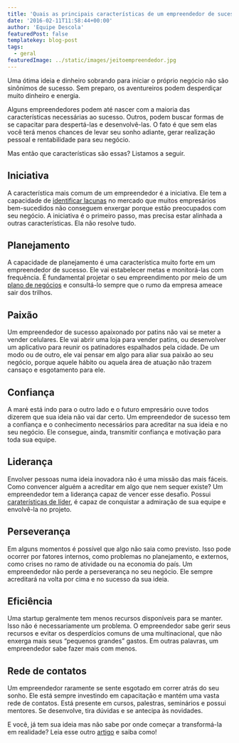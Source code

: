 ```yaml
---
title: 'Quais as principais características de um empreendedor de sucesso?'
date: '2016-02-11T11:58:44+00:00'
author: 'Equipe Descola'
featuredPost: false
templatekey: blog-post
tags:
  - geral
featuredImage: ../static/images/jeitoempreendedor.jpg
---
```


Uma ótima ideia e dinheiro sobrando para iniciar o próprio negócio não são sinônimos de sucesso. Sem preparo, os aventureiros podem desperdiçar muito dinheiro e energia.

Alguns empreendedores podem até nascer com a maioria das características necessárias ao sucesso. Outros, podem buscar formas de se capacitar para despertá-las e desenvolvê-las. O fato é que sem elas você terá menos chances de levar seu sonho adiante, gerar realização pessoal e rentabilidade para seu negócio.

Mas então que características são essas? Listamos a seguir.

## Iniciativa

A característica mais comum de um empreendedor é a iniciativa. Ele tem a capacidade de [identificar lacunas](https://descola.org/drops/empreender-e-resolver-problemas/) no mercado que muitos empresários bem-sucedidos não conseguem enxergar porque estão preocupados com seu negócio. A iniciativa é o primeiro passo, mas precisa estar alinhada a outras características. Ela não resolve tudo.

## Planejamento

A capacidade de planejamento é uma característica muito forte em um empreendedor de sucesso. Ele vai estabelecer metas e monitorá-las com frequência. É fundamental projetar o seu empreendimento por meio de um [plano de negócios](https://descola.org/drops/aprenda-a-montar-um-plano-de-negocios-e-comece-a-empreender-com-o-pe-direito/) e consultá-lo sempre que o rumo da empresa ameace sair dos trilhos.

## Paixão

Um empreendedor de sucesso apaixonado por patins não vai se meter a vender celulares. Ele vai abrir uma loja para vender patins, ou desenvolver um aplicativo para reunir os patinadores espalhados pela cidade. De um modo ou de outro, ele vai pensar em algo para aliar sua paixão ao seu negócio, porque aquele hábito ou aquela área de atuação não trazem cansaço e esgotamento para ele.

## Confiança

A maré está indo para o outro lado e o futuro empresário ouve todos dizerem que sua ideia não vai dar certo. Um empreendedor de sucesso tem a confiança e o conhecimento necessários para acreditar na sua ideia e no seu negócio. Ele consegue, ainda, transmitir confiança e motivação para toda sua equipe.

## Liderança

Envolver pessoas numa ideia inovadora não é uma missão das mais fáceis. Como convencer alguém a acreditar em algo que nem sequer existe? Um empreendedor tem a liderança capaz de vencer esse desafio. Possui [caraterísticas de líder](https://descola.org/drops/12-atitudes-que-diferenciam-o-bom-lider-do-chefe-mediocre/), é capaz de conquistar a admiração de sua equipe e envolvê-la no projeto.

## Perseverança

Em alguns momentos é possível que algo não saia como previsto. Isso pode ocorrer por fatores internos, como problemas no planejamento, e externos, como crises no ramo de atividade ou na economia do país. Um empreendedor não perde a perseverança no seu negócio. Ele sempre acreditará na volta por cima e no sucesso da sua ideia.

## Eficiência

Uma startup geralmente tem menos recursos disponíveis para se manter. Isso não é necessariamente um problema. O empreendedor sabe gerir seus recursos e evitar os desperdícios comuns de uma multinacional, que não enxerga mais seus “pequenos grandes” gastos. Em outras palavras, um empreendedor sabe fazer mais com menos.

## Rede de contatos

Um empreendedor raramente se sente esgotado em correr atrás do seu sonho. Ele está sempre investindo em capacitação e mantém uma vasta rede de contatos. Está presente em cursos, palestras, seminários e possui mentores. Se desenvolve, tira dúvidas e se antecipa às novidades.

E você, já tem sua ideia mas não sabe por onde começar a transformá-la em realidade? Leia esse outro [artigo](https://descola.org/drops/saiba-como-transformar-uma-boa-ideia-em-oportunidade/) e saiba como!
